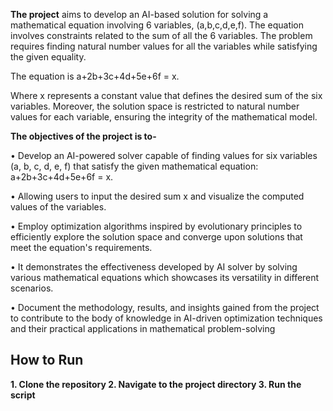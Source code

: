 **The project** aims to develop an AI-based solution for solving a mathematical equation involving 6 
variables, (a,b,c,d,e,f). The equation involves constraints related to the sum of all the 6 variables. 
The problem requires finding natural number values for all the variables while satisfying the given 
equality.

The equation is a+2b+3c+4d+5e+6f = x.

Where x represents a constant value that defines the desired sum of the six variables. Moreover, the 
solution space is restricted to natural number values for each variable, ensuring the integrity of the 
mathematical model.

**The objectives of the project is to-**


• Develop an AI-powered solver capable of finding values for six variables (a, b, c, d, e, f) 
that satisfy the given mathematical equation: a+2b+3c+4d+5e+6f = x.

• Allowing users to input the desired sum x and visualize the computed values of the 
variables.

• Employ optimization algorithms inspired by evolutionary principles to efficiently explore 
the solution space and converge upon solutions that meet the equation's requirements.

• It demonstrates the effectiveness developed by AI solver by solving various mathematical 
equations which showcases its versatility in different scenarios.

• Document the methodology, results, and insights gained from the project to contribute to the 
body of knowledge in AI-driven optimization techniques and their practical applications in 
mathematical problem-solving

## How to Run
**1. Clone the repository
2. Navigate to the project directory
3. Run the script**
